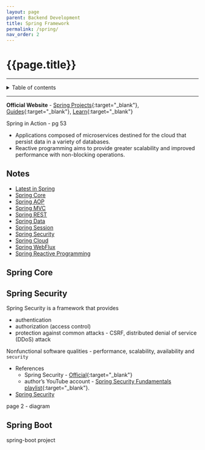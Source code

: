 ```yaml
---
layout: page
parent: Backend Development
title: Spring Framework
permalink: /spring/
nav_order: 2
---
```


# {{page.title}}

---

<details markdown="block">
  <summary>
    Table of contents
  </summary>
  {: .text-delta }
1. TOC
{:toc}
</details>

---



**Official Website** - [Spring Projects](https://spring.io/projects){:target="\_blank"}, [Guides](https://spring.io/guides){:target="\_blank"}, [Learn](https://spring.io/learn){:target="\_blank"}

Spring in Action - pg 53

- Applications composed of microservices destined for the cloud that persist data in a variety of databases.
- Reactive programming aims to provide greater scalability and improved performance with non-blocking operations.

## Notes

- [Latest in Spring](latest)
- [Spring Core](core)
- [Spring AOP](aop)
- [Spring MVC](mvc)
- [Spring REST](rest)
- [Spring Data](data)
- [Spring Session](session)
- [Spring Security](security)
- [Spring Cloud](cloud)
- [Spring WebFlux](webflux)
- [Spring Reactive Programming](reactive)

## Spring Core

## Spring Security

Spring Security is a framework that provides
- authentication
- authorization (access control)
- protection against common attacks - CSRF, distributed denial of service (DDoS) attack

Nonfunctional software qualities - performance, scalability, availability and `security`  

- References
  - Spring Security - [Official](http://mng.bz/7Gz7){:target="_blank"}
  - author’s YouTube account - [Spring Security Fundamentals playlist](http://mng.bz/mN4W){:target="_blank"}.
- [Spring Security](security)

page 2 - diagram


## Spring Boot

spring-boot project
